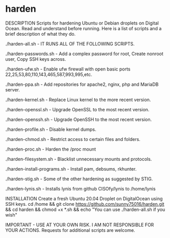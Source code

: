 # harden

DESCRIPTION
Scripts for hardening Ubuntu or Debian droplets on Digital Ocean. Read and understand before running.
Here is a list of scripts and a brief description of what they do.

./harden-all.sh - IT RUNS ALL OF THE FOLLOWING SCRIPTS.

./harden-passwords.sh - Add a complex password for root, Create nonroot user, Copy SSH keys across.

./harden-ufw.sh - Enable ufw firewall with open basic ports 22,25,53,80,110,143,465,587,993,995,etc.

./harden-ppa.sh - Add repositories for apache2, nginx, php and MariaDB server.

./harden-kernel.sh - Replace Linux kernel to the more recent version.

./harden-openssl.sh - Upgrade OpenSSL to the most recent version.

./harden-openssh.sh - Upgrade OpenSSH to the most recent version.

./harden-profile.sh - Disable kernel dumps.

./harden-chmod.sh - Restrict access to certain files and folders.

./harden-proc.sh - Harden the /proc mount

./harden-filesystem.sh - Blacklist unnecessary mounts and protocols.

./harden-install-programs.sh - Install pam, debsums, rkhunter.

./harden-stig.sh - Some of the other hardening as suggested by STIG.

./harden-lynis.sh - Installs lynis from github CISOfy/lynis to /home/lynis

INSTALLATION
Create a fresh Ubuntu 20.04 Droplet on DigitalOcean using SSH keys.
cd /home && git clone https://github.com/sunny75016/harden.git && cd harden && chmod +x *.sh && echo "You can use ./harden-all.sh if you wish"

IMPORTANT - USE AT YOUR OWN RISK. I AM NOT RESPONSIBLE FOR YOUR ACTIONS.
Requests for additional scripts are welcome.
